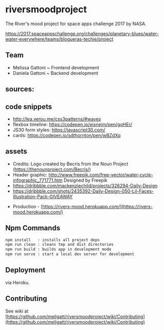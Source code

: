# riversmoodproject

The River's mood project for space apps challenge 2017 by NASA.

https://2017.spaceappschallenge.org/challenges/planetary-blues/water-water-everywhere/teams/blogueras-techie/project

## Team
- Melissa Gattoni ~ Frontend development
- Daniela Gattoni ~ Backend development

## sources:

## code snippets
- http://lea.verou.me/css3patterns/#waves
- flexbox timeline: https://codepen.io/eisneim/pen/goHEr/
- JS30 form styles: https://javascript30.com/
- cards: https://codepen.io/sdthornton/pen/wBZdXq

## assets
- Credits: Logo created by Becris from the Noun Project (https://thenounproject.com/Becris/)
- Header graphic: http://www.freepik.com/free-vector/water-cycle-infographic_771771.htm Designed by Freepik
- https://dribbble.com/mackenziechild/projects/326294-Daily-Design
- https://dribbble.com/shots/2435392-Daily-Design-050-Lil-Faces-Illustration-Pack-GIVEAWAY


* Production - [https://rivers-mood.herokuapp.com/](https://rivers-mood.herokuapp.com/)

## Npm Commands

```bash
npm install   : installs all project deps
npm run clean : cleans tmp and dist directories
npm run build : builds app in development mode
npm run serve : start a local dev server for development
```

## Deployment

via Heroku.

## Contributing

See wiki at [https://github.com/meligatt/riversmoodproject/wiki/Contributing](https://github.com/meligatt/riversmoodproject/wiki/Contributing)
